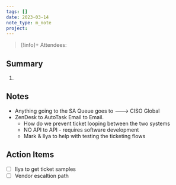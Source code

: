```yaml
---
tags: []
date: 2023-03-14
note_type: m_note
project:
---
```


> [!info]+
>Attendees: 


## Summary
1. 


## Notes
* Anything going to the SA Queue goes to ---> CISO Global
* ZenDesk to AutoTask Email to Email. 
	* How do we prevent ticket looping between the two systems
	* NO API to API - requires software development
	* Mark & Ilya to help with testing the ticketing  flows

## Action Items
- [ ] Ilya to get ticket samples
- [ ] Vendor escaltion path